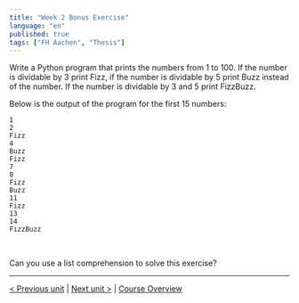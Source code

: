 ```yaml
---
title: "Week 2 Bonus Exercise"
language: "en"
published: true
tags: ["FH Aachen", "Thesis"]
---
```


Write a Python program that prints the numbers from 1 to 100. If the number is dividable by 3 print Fizz, if the number is dividable by 5 print Buzz instead of the number. If the number is dividable by 3 and 5 print FizzBuzz.

Below is the output of the program for the first 15 numbers:

```Py
1
2
Fizz
4
Buzz
Fizz
7
8
Fizz
Buzz
11
Fizz
13
14
FizzBuzz
```
<br>

Can you use a list comprehension to solve this exercise?

---

[< Previous unit](/teaching/python-mooc/week2_bonus_exercise_solution) | [Next unit >](/teaching/python-mooc/week2_assignment_exercise_solution) |
[Course Overview](/teaching/python-mooc)